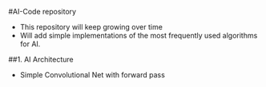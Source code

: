 #AI-Code repository
* This repository will keep growing over time
* Will add simple implementations of the most frequently used algorithms for AI.

##1. AI Architecture
* Simple Convolutional Net with forward pass
